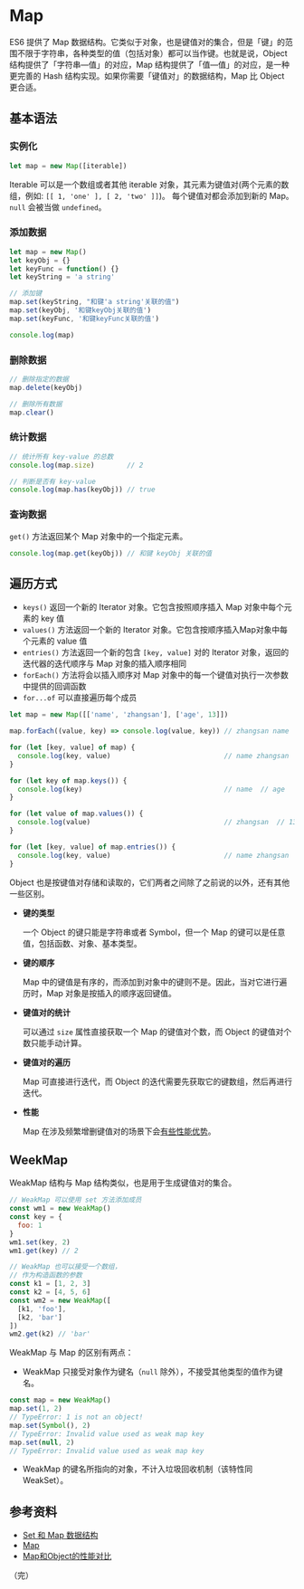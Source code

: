# Map

ES6 提供了 Map 数据结构。它类似于对象，也是键值对的集合，但是「键」的范围不限于字符串，各种类型的值（包括对象）都可以当作键。也就是说，Object 结构提供了「字符串—值」的对应，Map 结构提供了「值—值」的对应，是一种更完善的 Hash 结构实现。如果你需要「键值对」的数据结构，Map 比 Object 更合适。

## 基本语法

### 实例化

```javascript
let map = new Map([iterable])
```

Iterable 可以是一个数组或者其他 iterable 对象，其元素为键值对(两个元素的数组，例如: `[[ 1, 'one' ], [ 2, 'two' ]]`)。 每个键值对都会添加到新的 Map。`null` 会被当做 `undefined`。

### 添加数据

```javascript
let map = new Map()
let keyObj = {}
let keyFunc = function() {}
let keyString = 'a string'

// 添加键
map.set(keyString, "和键'a string'关联的值")
map.set(keyObj, '和键keyObj关联的值')
map.set(keyFunc, '和键keyFunc关联的值')

console.log(map)
```

### 删除数据

```javascript
// 删除指定的数据
map.delete(keyObj)

// 删除所有数据
map.clear()
```

### 统计数据

```javascript
// 统计所有 key-value 的总数
console.log(map.size)        // 2

// 判断是否有 key-value
console.log(map.has(keyObj)) // true
```

### 查询数据

`get()` 方法返回某个 Map 对象中的一个指定元素。

```javascript
console.log(map.get(keyObj)) // 和键 keyObj 关联的值
```

## 遍历方式

* `keys()` 返回一个新的 Iterator 对象。它包含按照顺序插入 Map 对象中每个元素的 key 值
* `values()` 方法返回一个新的 Iterator 对象。它包含按顺序插入Map对象中每个元素的 value 值
* `entries()` 方法返回一个新的包含 `[key, value]` 对的 Iterator 对象，返回的迭代器的迭代顺序与 Map 对象的插入顺序相同
* `forEach()` 方法将会以插入顺序对 Map 对象中的每一个键值对执行一次参数中提供的回调函数
* `for...of` 可以直接遍历每个成员

```javascript
let map = new Map([['name', 'zhangsan'], ['age', 13]])

map.forEach((value, key) => console.log(value, key)) // zhangsan name  // 13 'age'

for (let [key, value] of map) {
  console.log(key, value)                            // name zhangsan  // age 13
}

for (let key of map.keys()) {
  console.log(key)                                   // name  // age
}

for (let value of map.values()) {
  console.log(value)                                 // zhangsan  // 13
}

for (let [key, value] of map.entries()) {
  console.log(key, value)                            // name zhangsan  // age 13
}
```

Object 也是按键值对存储和读取的，它们两者之间除了之前说的以外，还有其他一些区别。

* **键的类型**

  一个 Object 的键只能是字符串或者 Symbol，但一个 Map 的键可以是任意值，包括函数、对象、基本类型。

* **键的顺序**

  Map 中的键值是有序的，而添加到对象中的键则不是。因此，当对它进行遍历时，Map 对象是按插入的顺序返回键值。

* **键值对的统计**

  可以通过 `size` 属性直接获取一个 Map 的键值对个数，而 Object 的键值对个数只能手动计算。
  
* **键值对的遍历**

  Map 可直接进行迭代，而 Object 的迭代需要先获取它的键数组，然后再进行迭代。

* **性能**

  Map 在涉及频繁增删键值对的场景下会[有些性能优势](https://blog.csdn.net/weixin_43398820/article/details/118056553)。

## WeekMap

WeakMap 结构与 Map 结构类似，也是用于生成键值对的集合。

```javascript
// WeakMap 可以使用 set 方法添加成员
const wm1 = new WeakMap()
const key = {
  foo: 1
}
wm1.set(key, 2)
wm1.get(key) // 2

// WeakMap 也可以接受一个数组，
// 作为构造函数的参数
const k1 = [1, 2, 3]
const k2 = [4, 5, 6]
const wm2 = new WeakMap([
  [k1, 'foo'],
  [k2, 'bar']
])
wm2.get(k2) // 'bar'
```

WeakMap 与 Map 的区别有两点：

* WeakMap 只接受对象作为键名（`null` 除外），不接受其他类型的值作为键名。

```javascript
const map = new WeakMap()
map.set(1, 2)
// TypeError: 1 is not an object!
map.set(Symbol(), 2)
// TypeError: Invalid value used as weak map key
map.set(null, 2)
// TypeError: Invalid value used as weak map key
```

* WeakMap 的键名所指向的对象，不计入垃圾回收机制（该特性同 WeakSet）。

## 参考资料

* [Set 和 Map 数据结构](https://es6.ruanyifeng.com/#docs/set-map)
* [Map](https://developer.mozilla.org/zh-CN/docs/Web/JavaScript/Reference/Global_Objects/Map)
* [Map和Object的性能对比](https://blog.csdn.net/weixin_43398820/article/details/118056553)

（完）
